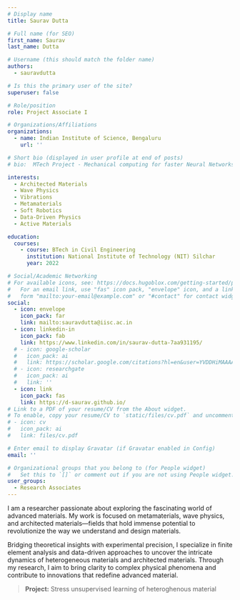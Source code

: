 ```yaml
---
# Display name
title: Saurav Dutta

# Full name (for SEO)
first_name: Saurav
last_name: Dutta

# Username (this should match the folder name)
authors:
  - sauravdutta

# Is this the primary user of the site?
superuser: false

# Role/position
role: Project Associate I

# Organizations/Affiliations
organizations:
  - name: Indian Institute of Science, Bengaluru
    url: ''

# Short bio (displayed in user profile at end of posts)
# bio:  MTech Project - Mechanical computing for faster Neural Networks

interests:
  - Architected Materials
  - Wave Physics
  - Vibrations
  - Metamaterials
  - Soft Robotics
  - Data-Driven Physics
  - Active Materials

education:
  courses:
    - course: BTech in Civil Engineering
      institution: National Institute of Technology (NIT) Silchar
      year: 2022

# Social/Academic Networking
# For available icons, see: https://docs.hugoblox.com/getting-started/page-builder/#icons
#   For an email link, use "fas" icon pack, "envelope" icon, and a link in the
#   form "mailto:your-email@example.com" or "#contact" for contact widget.
social:
  - icon: envelope
    icon_pack: far
    link: mailto:sauravdutta@iisc.ac.in
  - icon: linkedin-in
    icon_pack: fab
    link: https://www.linkedin.com/in/saurav-dutta-7aa931195/
  # - icon: google-scholar
  #   icon_pack: ai
  #   link: https://scholar.google.com/citations?hl=en&user=YVDDHiMAAAAJ
  # - icon: researchgate
  #   icon_pack: ai
  #   link: ''
  - icon: link
    icon_pack: fas
    link: https://d-saurav.github.io/
# Link to a PDF of your resume/CV from the About widget.
# To enable, copy your resume/CV to `static/files/cv.pdf` and uncomment the lines below.
# - icon: cv
#   icon_pack: ai
#   link: files/cv.pdf

# Enter email to display Gravatar (if Gravatar enabled in Config)
email: ''

# Organizational groups that you belong to (for People widget)
#   Set this to `[]` or comment out if you are not using People widget.
user_groups:
  - Research Associates
---
```

I am a researcher passionate about exploring the fascinating world of advanced materials. My work is focused on metamaterials, wave physics, and architected materials—fields that hold immense potential to revolutionize the way we understand and design materials.

Bridging theoretical insights with experimental precision, I specialize in finite element analysis and data-driven approaches to uncover the intricate dynamics of heterogeneous materials and architected materials. Through my research, I aim to bring clarity to complex physical phenomena and contribute to innovations that redefine advanced material.

> **Project:** Stress unsupervised learning of heteroghenous material
